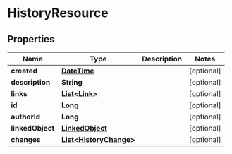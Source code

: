 
# HistoryResource

## Properties
Name | Type | Description | Notes
------------ | ------------- | ------------- | -------------
**created** | [**DateTime**](DateTime.md) |  |  [optional]
**description** | **String** |  |  [optional]
**links** | [**List&lt;Link&gt;**](Link.md) |  |  [optional]
**id** | **Long** |  |  [optional]
**authorId** | **Long** |  |  [optional]
**linkedObject** | [**LinkedObject**](LinkedObject.md) |  |  [optional]
**changes** | [**List&lt;HistoryChange&gt;**](HistoryChange.md) |  |  [optional]



